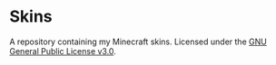 # Skins
A repository containing my Minecraft skins.
Licensed under the [GNU General Public License v3.0](https://github.com/Poly2it/Skins/blob/main/LICENSE.md).
